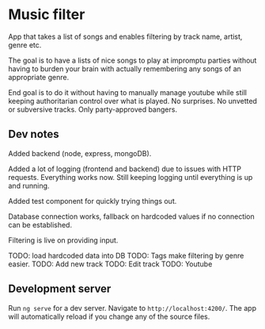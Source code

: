# Music filter

App that takes a list of songs and enables filtering by track name, artist, genre etc.

The goal is to have a lists of nice songs to play at impromptu parties without having to burden your brain with actually remembering any songs of an appropriate genre.

End goal is to do it without having to manually manage youtube while still keeping authoritarian control over what is played. No surprises. No unvetted or subversive tracks. Only party-approved bangers.

## Dev notes

Added backend (node, express, mongoDB).

Added a lot of logging (frontend and backend) due to issues with HTTP requests. Everything works now. Still keeping logging until everything is up and running.

Added test component for quickly trying things out.

Database connection works, fallback on hardcoded values if no connection can be established.

Filtering is live on providing input.

TODO: load hardcoded data into DB
TODO: Tags make filtering by genre easier.
TODO: Add new track
TODO: Edit track
TODO: Youtube

## Development server

Run `ng serve` for a dev server. Navigate to `http://localhost:4200/`. The app will automatically reload if you change any of the source files.